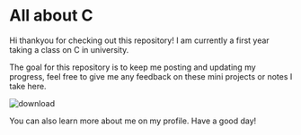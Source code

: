 # All about C
Hi thankyou for checking out this repository! I am currently a first year taking a class on C in university.

The goal for this repository is to keep me posting and updating my progress, feel free to give me any feedback on these mini projects or notes I take here.


![download](https://github.com/user-attachments/assets/07a68ef5-0df2-45bd-8f0b-6fd2636dfebd)

You can also learn more about me on my profile.
Have a good day!
